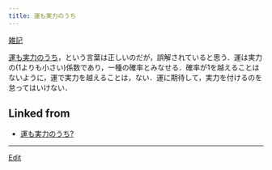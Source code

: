 ```yaml
---
title: 運も実力のうち
---
```

[雑記](/雑記)

[運も実力のうち](/運も実力のうち)，という言葉は正しいのだが，誤解されていると思う．運は実力の(1よりも小さい)係数であり，一種の確率とみなせる．確率が1を越えることはないように，運で実力を越えることは，ない．運に期待して，実力を付けるのを怠ってはいけない．


## Linked from

* [運も実力のうち?](/運も実力のうち?)


----

[Edit](https://github.com/vitroid/vitroid.github.io/edit/master/MD/運も実力のうち.md)

